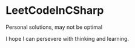 # LeetCodeInCSharp
Personal solutions, may not be optimal

I hope I can persevere with thinking and learning.
